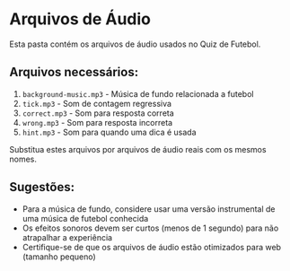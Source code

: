 # Arquivos de Áudio

Esta pasta contém os arquivos de áudio usados no Quiz de Futebol.

## Arquivos necessários:

1. `background-music.mp3` - Música de fundo relacionada a futebol
2. `tick.mp3` - Som de contagem regressiva
3. `correct.mp3` - Som para resposta correta
4. `wrong.mp3` - Som para resposta incorreta
5. `hint.mp3` - Som para quando uma dica é usada

Substitua estes arquivos por arquivos de áudio reais com os mesmos nomes.

## Sugestões:

- Para a música de fundo, considere usar uma versão instrumental de uma música de futebol conhecida
- Os efeitos sonoros devem ser curtos (menos de 1 segundo) para não atrapalhar a experiência
- Certifique-se de que os arquivos de áudio estão otimizados para web (tamanho pequeno)

